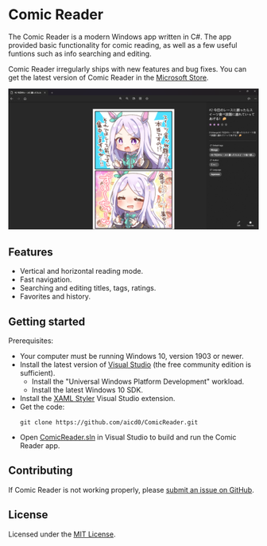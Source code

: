 # Comic Reader
The Comic Reader is a modern Windows app written in C#. The app provided basic functionality for comic reading, as well as a few useful funtions such as info searching and editing.

Comic Reader irregularly ships with new features and bug fixes. You can get the latest version of Comic Reader in the [Microsoft Store](https://www.microsoft.com/store/apps/9NS9FG32DCP5).

![Comic Reader Screenshot](docs/Images/ComicReaderScreenshot.png)

## Features
- Vertical and horizontal reading mode.
- Fast navigation.
- Searching and editing titles, tags, ratings.
- Favorites and history.

## Getting started
Prerequisites:
- Your computer must be running Windows 10, version 1903 or newer.
- Install the latest version of [Visual Studio](https://developer.microsoft.com/en-us/windows/downloads) (the free community edition is sufficient).
  - Install the "Universal Windows Platform Development" workload.
  - Install the latest Windows 10 SDK.
- Install the [XAML Styler](https://marketplace.visualstudio.com/items?itemName=TeamXavalon.XAMLStyler) Visual Studio extension.
- Get the code:
    ```
    git clone https://github.com/aicd0/ComicReader.git
    ```
- Open [ComicReader.sln](src/ComicReader.sln) in Visual Studio to build and run the Comic Reader app.

## Contributing
If Comic Reader is not working properly, please [submit an issue on GitHub](https://github.com/aicd0/ComicReader/issues/new).

## License
Licensed under the [MIT License](./LICENSE).
